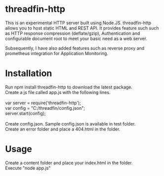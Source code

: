 # threadfin-http
This is an experimental HTTP server built using Node.JS. 
threadfin-http allows you to host static HTML and REST API. It provides feature such such as HTTP response compression (deflate/gzip), Authentication and configurable document root to meet your basic need as a web server.   

Subsequently, I have also added features such as reverse proxy and prometheus integration for Application Monitoring.

# Installation
Run npm install threadfin-http to download the latest package.</br>
Create a js file called app.js with the following lines.</br> 
&nbsp;</br>
var server = require('threadfin-http');</br>
var config = "C:/threadfin/config.json";</br>
server.start(config);</br>
&nbsp;</br>
Create config.json. Sample config.json is available in test folder.</br>
Create an error folder and place a 404.html in the folder.</br>

# Usage
Create a content folder and place your index.html in the folder. </br>
Execute "node app.js"</br>

